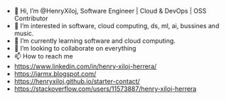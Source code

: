 - 👋 Hi, I’m @HenryXiloj, Software Engineer | Cloud & DevOps | OSS Contributor
- 👀 I’m interested in software, cloud computing, ds, ml, ai, bussines and music. 
- 🌱 I’m currently learning software and cloud computing.
- 💞️ I’m looking to collaborate on everything
- 📫 How to reach me
- https://www.linkedin.com/in/henry-xiloj-herrera/
- https://jarmx.blogspot.com/
- https://henryxiloj.github.io/starter-contact/
- https://stackoverflow.com/users/11573887/henry-xiloj-herrera
  
<!---
HenryXiloj/HenryXiloj is a ✨ special ✨ repository because its `README.md` (this file) appears on your GitHub profile.
You can click the Preview link to take a look at your changes.
--->
